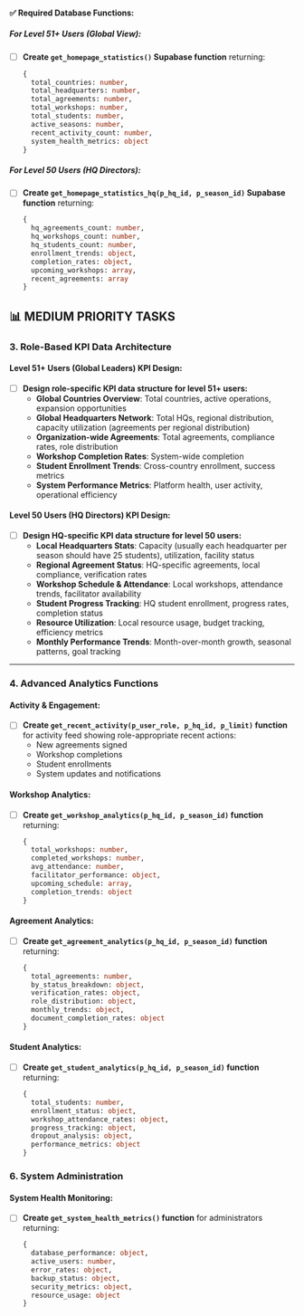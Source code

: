 #### **✅ Required Database Functions:**

##### **For Level 51+ Users (Global View):**
- [ ] **Create `get_homepage_statistics()` Supabase function** returning:
  ```sql
  {
    total_countries: number,
    total_headquarters: number,
    total_agreements: number,
    total_workshops: number,
    total_students: number,
    active_seasons: number,
    recent_activity_count: number,
    system_health_metrics: object
  }
  ```

##### **For Level 50 Users (HQ Directors):**
- [ ] **Create `get_homepage_statistics_hq(p_hq_id, p_season_id)` Supabase function** returning:
  ```sql
  {
    hq_agreements_count: number,
    hq_workshops_count: number,
    hq_students_count: number,
    enrollment_trends: object,
    completion_rates: object,
    upcoming_workshops: array,
    recent_agreements: array
  }
  ```
## 📊 **MEDIUM PRIORITY TASKS**

### **3. Role-Based KPI Data Architecture**

#### **Level 51+ Users (Global Leaders) KPI Design:**
- [ ] **Design role-specific KPI data structure for level 51+ users:**
    - **Global Countries Overview**: Total countries, active operations, expansion opportunities
    - **Global Headquarters Network**: Total HQs, regional distribution, capacity utilization (agreements per regional distribution)
    - **Organization-wide Agreements**: Total agreements, compliance rates, role distribution
    - **Workshop Completion Rates**: System-wide completion
    - **Student Enrollment Trends**: Cross-country enrollment, success metrics
    - **System Performance Metrics**: Platform health, user activity, operational efficiency

#### **Level 50 Users (HQ Directors) KPI Design:**
- [ ] **Design HQ-specific KPI data structure for level 50 users:**
    - **Local Headquarters Stats**: Capacity (usually each headquarter per season should have 25 students), utilization, facility status
    - **Regional Agreement Status**: HQ-specific agreements, local compliance, verification rates
    - **Workshop Schedule & Attendance**: Local workshops, attendance trends, facilitator availability
    - **Student Progress Tracking**: HQ student enrollment, progress rates, completion status
    - **Resource Utilization**: Local resource usage, budget tracking, efficiency metrics
    - **Monthly Performance Trends**: Month-over-month growth, seasonal patterns, goal tracking
---

### **4. Advanced Analytics Functions**

#### **Activity & Engagement:**
- [ ] **Create `get_recent_activity(p_user_role, p_hq_id, p_limit)` function** for activity feed showing role-appropriate recent actions:
    - New agreements signed
    - Workshop completions
    - Student enrollments
    - System updates and notifications

#### **Workshop Analytics:**
- [ ] **Create `get_workshop_analytics(p_hq_id, p_season_id)` function** returning:
  ```sql
  {
    total_workshops: number,
    completed_workshops: number,
    avg_attendance: number,
    facilitator_performance: object,
    upcoming_schedule: array,
    completion_trends: object
  }
  ```

#### **Agreement Analytics:**
- [ ] **Create `get_agreement_analytics(p_hq_id, p_season_id)` function** returning:
  ```sql
  {
    total_agreements: number,
    by_status_breakdown: object,
    verification_rates: object,
    role_distribution: object,
    monthly_trends: object,
    document_completion_rates: object
  }
  ```

#### **Student Analytics:**
- [ ] **Create `get_student_analytics(p_hq_id, p_season_id)` function** returning:
  ```sql
  {
    total_students: number,
    enrollment_status: object,
    workshop_attendance_rates: object,
    progress_tracking: object,
    dropout_analysis: object,
    performance_metrics: object
  }
  ```

### **6. System Administration**

#### **System Health Monitoring:**
- [ ] **Create `get_system_health_metrics()` function** for administrators returning:
  ```sql
  {
    database_performance: object,
    active_users: number,
    error_rates: object,
    backup_status: object,
    security_metrics: object,
    resource_usage: object
  }
  ```
